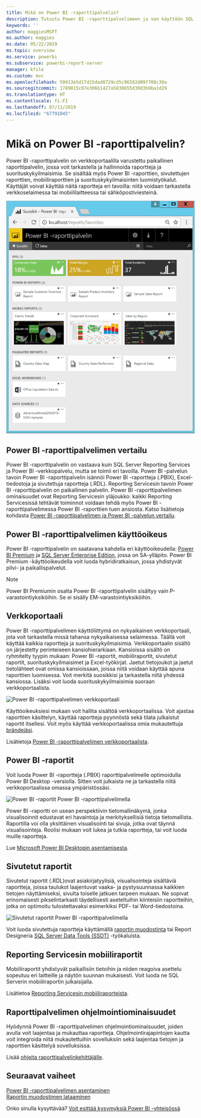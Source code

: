 ```yaml
---
title: Mikä on Power BI -raporttipalvelin?
description: Tutustu Power BI -raporttipalvelimeen ja sen käyttöön SQL Server Reporting Servicesin (SSRS) ja muiden Power BI -ominaisuuksien kanssa.
keywords: ''
author: maggiesMSFT
ms.author: maggies
ms.date: 05/22/2019
ms.topic: overview
ms.service: powerbi
ms.subservice: powerbi-report-server
manager: kfile
ms.custom: mvc
ms.openlocfilehash: 59913e5d17d15dad8729cd5c96582d09f708c30a
ms.sourcegitcommit: 1789815c87e306b1427a5838655d30d3b9ba1d29
ms.translationtype: HT
ms.contentlocale: fi-FI
ms.lasthandoff: 07/11/2019
ms.locfileid: "67791845"
---
```

# <a name="what-is-power-bi-report-server"></a>Mikä on Power BI -raporttipalvelin?

Power BI -raporttipalvelin on verkkoportaalilla varustettu paikallinen raporttipalvelin, jossa voit tarkastella ja hallinnoida raportteja ja suorituskykyilmaisimia. Se sisältää myös Power BI -raporttien, sivutettujen raporttien, mobiiliraporttien ja suorituskykyilmaisinten luomistyökalut. Käyttäjät voivat käyttää näitä raportteja eri tavoilla: niitä voidaan tarkastella verkkoselaimessa tai mobiililaitteessa tai sähköpostiviesteinä.

![Power BI -raporttipalvelimen verkkoportaali](media/get-started/power-bi-report-server-overview.png)

## <a name="comparing-power-bi-report-server"></a>Power BI -raporttipalvelimen vertailu 
Power BI -raporttipalvelin on vastaava kuin SQL Server Reporting Services ja Power BI -verkkopalvelu, mutta se toimii eri tavoilla. Power BI -palvelun tavoin Power BI -raporttipalvelin isännöi Power BI -raportteja (.PBIX), Excel-tiedostoja ja sivutettuja raportteja (.RDL). Reporting Servicesin tavoin Power BI -raporttipalvelin on paikallinen palvelin. Power BI -raporttipalvelimen ominaisuudet ovat Reporting Servicesin yläjoukko: kaikki Reporting Servicesissä tehtävät toiminnot voidaan tehdä myös Power BI -raporttipalvelimessa Power BI -raporttien tuen ansiosta. Katso lisätietoja kohdasta [Power BI -raporttipalvelimen ja Power BI -palvelun vertailu](compare-report-server-service.md).

## <a name="licensing-power-bi-report-server"></a>Power BI -raporttipalvelimen käyttöoikeus
Power BI -raporttipalvelin on saatavana kahdella eri käyttöoikeudella: [Power BI Premium](../service-premium-what-is.md) ja [SQL Server Enterprise Edition](https://www.microsoft.com/sql-server/sql-server-2017-editions), jossa on SA-ylläpito. Power BI Premium -käyttöoikeudella voit luoda hybridiratkaisun, jossa yhdistyvät pilvi- ja paikallispalvelut.  

> [!NOTE]
> Power BI Premiumin osalta Power BI -raporttipalvelin sisältyy vain P-varastointiyksiköihin. Se ei sisälly EM-varastointiyksiköihin.

## <a name="web-portal"></a>Verkkoportaali
Power BI -raporttipalvelimen käyttöliittymä on nykyaikainen verkkoportaali, jota voit tarkastella missä tahansa nykyaikaisessa selaimessa. Täällä voit käyttää kaikkia raportteja ja suorituskykyilmaisimia. Verkkoportaalin sisältö on järjestetty perinteiseen kansiohierarkiaan. Kansioissa sisältö on ryhmitelty tyypin mukaan: Power BI -raportit, mobiiliraportit, sivutetut raportit, suorituskykyilmaisimet ja Excel-työkirjat. Jaetut tietojoukot ja jaetut tietolähteet ovat omissa kansioissaan, joissa niitä voidaan käyttää apuna raporttien luomisessa. Voit merkitä suosikkisi ja tarkastella niitä yhdessä kansiossa. Lisäksi voit luoda suorituskykyilmaisimia suoraan verkkoportaalista. 

![Power BI -raporttipalvelimen verkkoportaali](media/get-started/web-portal.png)

Käyttöoikeuksiesi mukaan voit hallita sisältöä verkkoportaalissa. Voit ajastaa raporttien käsittelyn, käyttää raportteja pyynnöstä sekä tilata julkaistut raportit itsellesi. Voit myös käyttää verkkoportaalissa omia mukautettuja [brändejäsi](https://docs.microsoft.com/sql/reporting-services/branding-the-web-portal). 

Lisätietoja [Power BI -raporttipalvelimen verkkoportaalista](https://docs.microsoft.com/sql/reporting-services/web-portal-ssrs-native-mode).

## <a name="power-bi-reports"></a>Power BI -raportit
Voit luoda Power BI -raportteja (.PBIX) raporttipalvelimelle optimoidulla Power BI Desktop -versiolla. Sitten voit julkaista ne ja tarkastella niitä verkkoportaalissa omassa ympäristössäsi.

![Power BI -raportit Power BI -raporttipalvelimella](media/get-started/powerbi-reports.png)

Power BI -raportti on usean perspektiivin tietomallinäkymä, jonka visualisoinnit edustavat eri havaintoja ja merkityksellisiä tietoja tietomallista.  Raportilla voi olla yksittäinen visualisointi tai sivuja, jotka ovat täynnä visualisointeja. Roolisi mukaan voit lukea ja tutkia raportteja, tai voit luoda muille raportteja.

Lue [Microsoft Power BI Desktopin asentamisesta](install-powerbi-desktop.md).

## <a name="paginated-reports"></a>Sivutetut raportit
Sivutetut raportit (.RDL)ovat asiakirjatyylisiä, visualisointeja sisältäviä raportteja, joissa taulukot laajentuvat vaaka- ja pystysuunnassa kaikkien tietojen näyttämiseksi, sivulta toiselle jatkuen tarpeen mukaan. Ne sopivat erinomaisesti pikselintarkasti täydellisesti aseteltuihin kiinteisiin raportteihin, jotka on optimoitu tulostettavaksi esimerkiksi PDF- tai Word-tiedostoina. 

![Sivutetut raportit Power BI -raporttipalvelimella](media/get-started/paginated-reports.png)

Voit luoda sivutettuja raportteja käyttämällä [raportin muodostinta](https://docs.microsoft.com/sql/reporting-services/report-builder/report-builder-in-sql-server-2016) tai Report Designeria [SQL Server Data Tools (SSDT)](https://docs.microsoft.com/sql/reporting-services/tools/reporting-services-in-sql-server-data-tools-ssdt) -työkaluista.

## <a name="reporting-services-mobile-reports"></a>Reporting Servicesin mobiiliraportit
Mobiiliraportit yhdistyvät paikallisiin tietoihin ja niiden reagoiva asettelu sopeutuu eri laitteille ja näytön suunnan mukaisesti. Voit luoda ne SQL Serverin mobiiliraportin julkaisijalla.

Lisätietoa [Reporting Servicesin mobiiliraporteista](https://docs.microsoft.com/sql/reporting-services/mobile-reports/create-mobile-reports-with-sql-server-mobile-report-publisher). 

## <a name="report-server-programming-features"></a>Raporttipalvelimen ohjelmointiominaisuudet
Hyödynnä Power BI -raporttipalvelimen ohjelmointiominaisuudet, joiden avulla voit laajentaa ja mukauttaa raportteja. Ohjelmointirajapintojen kautta voit integroida niitä mukautettuihin sovelluksiin sekä laajentaa tietojen ja raporttien käsittelyä sovelluksissa.

Lisää [ohjeita raporttipalvelinkehittäjälle](https://docs.microsoft.com/sql/reporting-services/reporting-services-developer-documentation).

## <a name="next-steps"></a>Seuraavat vaiheet
[Power BI -raporttipalvelimen asentaminen](install-report-server.md)  
[Raportin muodostimen lataaminen](https://www.microsoft.com/download/details.aspx?id=53613)  

Onko sinulla kysyttävää? [Voit esittää kysymyksiä Power BI -yhteisössä](https://community.powerbi.com/)


